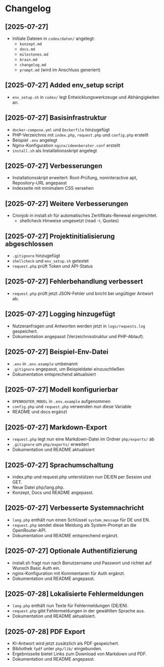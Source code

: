 # Changelog

## [2025-07-27]
- Initiale Dateien in `codex/daten/` angelegt:
  - `konzept.md`
  - `docs.md`
  - `milestones.md`
  - `brain.md`
  - `changelog.md`
  - `prompt.md` (wird im Anschluss generiert)

## [2025-07-27] Added env_setup script
- `env_setup.sh` in `codex/` legt Entwicklungswerkzeuge und Abhängigkeiten an.

## [2025-07-27] Basisinfrastruktur
- `docker-compose.yml` und `Dockerfile` hinzugefügt
- PHP-Verzeichnis mit `index.php`, `request.php` und `config.php` erstellt
- Beispiel `.env` angelegt
- Nginx-Konfiguration `nginx/ideenberater.conf` erstellt
- `install.sh` als Installationsskript angelegt

## [2025-07-27] Verbesserungen
- Installationsskript erweitert: Root-Prüfung, noninteractive apt, Repository-URL angepasst
- Indexseite mit minimalem CSS versehen

## [2025-07-27] Weitere Verbesserungen
- Cronjob in install.sh für automatisches Zertifikats-Renewal eingerichtet.
  - shellcheck Hinweise umgesetzt (read -r, Quotes)

## [2025-07-27] Projektinitialisierung abgeschlossen
- `.gitignore` hinzugefügt
- `shellcheck` und `env_setup.sh` getestet
- `request.php` prüft Token und API-Status

## [2025-07-27] Fehlerbehandlung verbessert
- `request.php` prüft jetzt JSON-Fehler und bricht bei ungültiger Antwort ab.

## [2025-07-27] Logging hinzugefügt
- Nutzeranfragen und Antworten werden jetzt in `logs/requests.log` gespeichert.
- Dokumentation angepasst (Verzeichnisstruktur und PHP-Ablauf).

## [2025-07-27] Beispiel-Env-Datei
- `.env` in `.env.example` umbenannt
- `.gitignore` angepasst, um Beispieldatei einzuschließen
- Dokumentation entsprechend aktualisiert

## [2025-07-27] Modell konfigurierbar
- `OPENROUTER_MODEL` in `.env.example` aufgenommen
- `config.php` und `request.php` verwenden nun diese Variable
- README und docs ergänzt

## [2025-07-27] Markdown-Export
- `request.php` legt nun eine Markdown-Datei im Ordner `php/exports/` ab
- `.gitignore` um `php/exports/` erweitert
- Dokumentation und README aktualisiert

## [2025-07-27] Sprachumschaltung
- index.php und request.php unterstützen nun DE/EN per Session und GET.
- Neue Datei php/lang.php.
- Konzept, Docs und README angepasst.

## [2025-07-27] Verbesserte Systemnachricht
- `lang.php` enthält nun einen Schlüssel `system_message` für DE und EN.
- `request.php` sendet diese Meldung als System-Prompt an die OpenRouter-API.
- Dokumentation und README entsprechend ergänzt.

## [2025-07-27] Optionale Authentifizierung
- install.sh fragt nun nach Benutzername und Passwort und richtet auf Wunsch Basic Auth ein.
- nginx-Konfiguration mit Kommentaren für Auth ergänzt.
- Dokumentation und README angepasst.

## [2025-07-28] Lokalisierte Fehlermeldungen
- `lang.php` enthält nun Texte für Fehlermeldungen (DE/EN).
- `request.php` gibt Fehlermeldungen in der gewählten Sprache aus.
- Dokumentation und README aktualisiert.

## [2025-07-28] PDF Export
- KI-Antwort wird jetzt zusätzlich als PDF gespeichert.
- Bibliothek `fpdf` unter `php/lib/` eingebunden.
- Ergebnisseite bietet Links zum Download von Markdown und PDF.
- Dokumentation und README angepasst.
